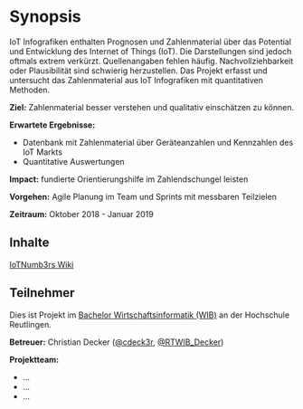 # Synopsis

IoT Infografiken enthalten Prognosen und Zahlenmaterial über das Potential und Entwicklung des Internet of Things (IoT). 
Die Darstellungen sind jedoch oftmals extrem verkürzt. Quellenangaben fehlen häufig.
Nachvollziehbarkeit oder Plausibilität sind schwierig herzustellen. Das Projekt erfasst und untersucht das Zahlenmaterial 
aus IoT Infografiken mit quantitativen Methoden. 

**Ziel:** Zahlenmaterial besser verstehen und qualitativ einschätzen zu können.

**Erwartete Ergebnisse:**

* Datenbank mit Zahlenmaterial über Geräteanzahlen und Kennzahlen des IoT Markts
* Quantitative Auswertungen 

**Impact:** fundierte Orientierungshilfe im Zahlendschungel leisten

**Vorgehen:** Agile Planung im Team und Sprints mit messbaren Teilzielen

**Zeitraum:** Oktober 2018 - Januar 2019

## Inhalte

[IoTNumb3rs Wiki](/IoTNumb3rs/wiki)

## Teilnehmer

Dies ist Projekt im [Bachelor Wirtschaftsinformatik (WIB)](http://www.inf.reutlingen-university.de/studium/bachelor/wirtschaftsinformatik/)
an der Hochschule Reutlingen.

**Betreuer:** Christian Decker ([@cdeck3r](https://twitter.com/cdeck3r), [@RTWIB_Decker](https://twitter.com/rtwib_decker))

**Projektteam:**

* ... 
* ...
* ...
